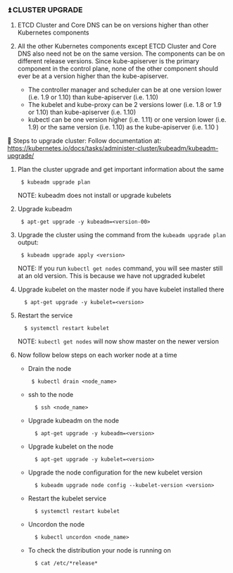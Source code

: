 ### :arrow_double_up: CLUSTER UPGRADE

1. ETCD Cluster and Core DNS can be on versions higher than other Kubernetes components

2. All the other Kubernetes components except ETCD Cluster and Core DNS also need not be on the same version. The components can be on different release versions. Since kube-apiserver is the primary component in the control plane, none of the other component should ever be at a version higher than the kube-apiserver.
   
   - The controller manager and scheduler can be at one version lower (i.e. 1.9 or 1.10) than kube-apiserver (i.e. 1.10)
   - The kubelet and kube-proxy can be 2 versions lower (i.e. 1.8 or 1.9 or 1.10) than kube-apiserver (i.e. 1.10)
   - kubectl can be one version higher (i.e. 1.11) or one version lower (i.e. 1.9) or the same version (i.e. 1.10) as the kube-apiserver (i.e. 1.10 )

:diamond_shape_with_a_dot_inside:  Steps to upgrade cluster:
Follow documentation at: https://kubernetes.io/docs/tasks/administer-cluster/kubeadm/kubeadm-upgrade/

1. Plan the cluster upgrade and get important information about the same
 
        $ kubeadm upgrade plan

     NOTE: kubeadm does not install or upgrade kubelets

2. Upgrade kubeadm

        $ apt-get upgrade -y kubeadm=<version-00>

3. Upgrade the cluster using the command from the `kubeadm upgrade plan` output:

        $ kubeadm upgrade apply <version>

    NOTE: If you run `kubectl get nodes` command, you will see master still at an old version. This is because we have not upgraded kubelet

4. Upgrade kubelet on the master node if you have kubelet installed there

         $ apt-get upgrade -y kubelet=<version>

5. Restart the service

         $ systemctl restart kubelet
    NOTE: `kubectl get nodes` will now show master on the newer version

6. Now follow below steps on each worker node at a time

     - Drain the node
           
            $ kubectl drain <node_name>
    
    - ssh to the node
      
            $ ssh <node_name>

    - Upgrade kubeadm on the node
     
            $ apt-get upgrade -y kubeadm=<version>
    
    - Upgrade kubelet on the node

            $ apt-get upgrade -y kubelet=<version>

    - Upgrade the node configuration for the new kubelet version

            $ kubeadm upgrade node config --kubelet-version <version>

    - Restart the kubelet service

            $ systemctl restart kubelet
    
    - Uncordon the node

            $ kubectl uncordon <node_name>
    
    - To check the distribution your node is running on

            $ cat /etc/*release*